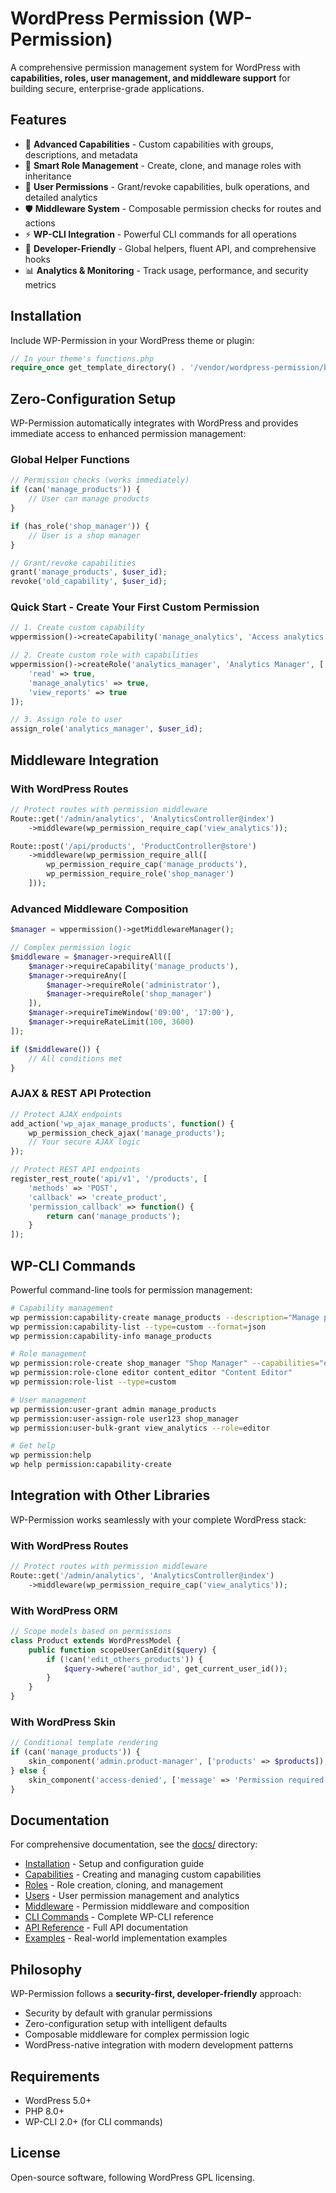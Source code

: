 # WordPress Permission (WP-Permission)

A comprehensive permission management system for WordPress with **capabilities, roles, user management, and middleware support** for building secure, enterprise-grade applications.

## Features

- 🔐 **Advanced Capabilities** - Custom capabilities with groups, descriptions, and metadata
- 👥 **Smart Role Management** - Create, clone, and manage roles with inheritance
- 🎯 **User Permissions** - Grant/revoke capabilities, bulk operations, and detailed analytics
- 🛡️ **Middleware System** - Composable permission checks for routes and actions
- ⚡ **WP-CLI Integration** - Powerful CLI commands for all operations
- 🚀 **Developer-Friendly** - Global helpers, fluent API, and comprehensive hooks
- 📊 **Analytics & Monitoring** - Track usage, performance, and security metrics

## Installation

Include WP-Permission in your WordPress theme or plugin:

```php
// In your theme's functions.php
require_once get_template_directory() . '/vendor/wordpress-permission/bootstrap.php';
```

## Zero-Configuration Setup

WP-Permission automatically integrates with WordPress and provides immediate access to enhanced permission management:

### Global Helper Functions
```php
// Permission checks (works immediately)
if (can('manage_products')) {
    // User can manage products
}

if (has_role('shop_manager')) {
    // User is a shop manager
}

// Grant/revoke capabilities
grant('manage_products', $user_id);
revoke('old_capability', $user_id);
```

### Quick Start - Create Your First Custom Permission
```php
// 1. Create custom capability
wppermission()->createCapability('manage_analytics', 'Access analytics dashboard', 'analytics');

// 2. Create custom role with capabilities
wppermission()->createRole('analytics_manager', 'Analytics Manager', [
    'read' => true,
    'manage_analytics' => true,
    'view_reports' => true
]);

// 3. Assign role to user
assign_role('analytics_manager', $user_id);
```

## Middleware Integration

### With WordPress Routes
```php
// Protect routes with permission middleware
Route::get('/admin/analytics', 'AnalyticsController@index')
    ->middleware(wp_permission_require_cap('view_analytics'));

Route::post('/api/products', 'ProductController@store')
    ->middleware(wp_permission_require_all([
        wp_permission_require_cap('manage_products'),
        wp_permission_require_role('shop_manager')
    ]));
```

### Advanced Middleware Composition
```php
$manager = wppermission()->getMiddlewareManager();

// Complex permission logic
$middleware = $manager->requireAll([
    $manager->requireCapability('manage_products'),
    $manager->requireAny([
        $manager->requireRole('administrator'),
        $manager->requireRole('shop_manager')
    ]),
    $manager->requireTimeWindow('09:00', '17:00'),
    $manager->requireRateLimit(100, 3600)
]);

if ($middleware()) {
    // All conditions met
}
```

### AJAX & REST API Protection
```php
// Protect AJAX endpoints
add_action('wp_ajax_manage_products', function() {
    wp_permission_check_ajax('manage_products');
    // Your secure AJAX logic
});

// Protect REST API endpoints
register_rest_route('api/v1', '/products', [
    'methods' => 'POST',
    'callback' => 'create_product',
    'permission_callback' => function() {
        return can('manage_products');
    }
]);
```

## WP-CLI Commands

Powerful command-line tools for permission management:

```bash
# Capability management
wp permission:capability-create manage_products --description="Manage product catalog"
wp permission:capability-list --type=custom --format=json
wp permission:capability-info manage_products

# Role management
wp permission:role-create shop_manager "Shop Manager" --capabilities="edit_posts,manage_products"
wp permission:role-clone editor content_editor "Content Editor"
wp permission:role-list --type=custom

# User management
wp permission:user-grant admin manage_products
wp permission:user-assign-role user123 shop_manager
wp permission:user-bulk-grant view_analytics --role=editor

# Get help
wp permission:help
wp help permission:capability-create
```

## Integration with Other Libraries

WP-Permission works seamlessly with your complete WordPress stack:

### With WordPress Routes
```php
// Protect routes with permission middleware
Route::get('/admin/analytics', 'AnalyticsController@index')
    ->middleware(wp_permission_require_cap('view_analytics'));
```

### With WordPress ORM
```php
// Scope models based on permissions
class Product extends WordPressModel {
    public function scopeUserCanEdit($query) {
        if (!can('edit_others_products')) {
            $query->where('author_id', get_current_user_id());
        }
    }
}
```

### With WordPress Skin
```php
// Conditional template rendering
if (can('manage_products')) {
    skin_component('admin.product-manager', ['products' => $products]);
} else {
    skin_component('access-denied', ['message' => 'Permission required']);
}
```

## Documentation

For comprehensive documentation, see the [docs/](docs/) directory:

- [Installation](docs/installation.md) - Setup and configuration guide
- [Capabilities](docs/capabilities.md) - Creating and managing custom capabilities
- [Roles](docs/roles.md) - Role creation, cloning, and management
- [Users](docs/users.md) - User permission management and analytics
- [Middleware](docs/middleware.md) - Permission middleware and composition
- [CLI Commands](docs/cli.md) - Complete WP-CLI reference
- [API Reference](docs/api.md) - Full API documentation
- [Examples](docs/examples.md) - Real-world implementation examples

## Philosophy

WP-Permission follows a **security-first, developer-friendly** approach:
- Security by default with granular permissions
- Zero-configuration setup with intelligent defaults
- Composable middleware for complex permission logic
- WordPress-native integration with modern development patterns

## Requirements

- WordPress 5.0+
- PHP 8.0+
- WP-CLI 2.0+ (for CLI commands)

## License

Open-source software, following WordPress GPL licensing.
